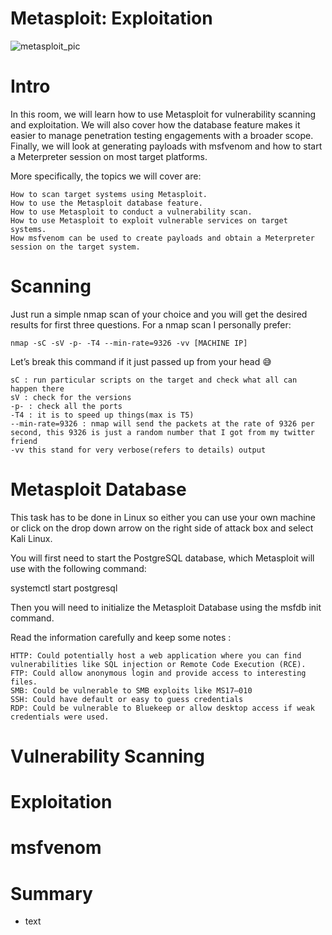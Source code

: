 # Metasploit: Exploitation
![metasploit_pic](https://github.com/user-attachments/assets/001c8795-43d2-49f7-b91f-e380abe080cc)

# Intro

In this room, we will learn how to use Metasploit for vulnerability scanning and exploitation. We will also cover how the database feature makes it easier to manage penetration testing engagements with a broader scope. Finally, we will look at generating payloads with msfvenom and how to start a Meterpreter session on most target platforms.


More specifically, the topics we will cover are:

    How to scan target systems using Metasploit.
    How to use the Metasploit database feature.
    How to use Metasploit to conduct a vulnerability scan.
    How to use Metasploit to exploit vulnerable services on target systems.
    How msfvenom can be used to create payloads and obtain a Meterpreter session on the target system.



# Scanning
Just run a simple nmap scan of your choice and you will get the desired results for first three questions. For a nmap scan I personally prefer:

    nmap -sC -sV -p- -T4 --min-rate=9326 -vv [MACHINE IP]

Let’s break this command if it just passed up from your head 😅

    sC : run particular scripts on the target and check what all can happen there
    sV : check for the versions
    -p- : check all the ports
    -T4 : it is to speed up things(max is T5)
    --min-rate=9326 : nmap will send the packets at the rate of 9326 per second, this 9326 is just a random number that I got from my twitter friend
    -vv this stand for very verbose(refers to details) output

# Metasploit Database
This task has to be done in Linux so either you can use your own machine or click on the drop down arrow on the right side of attack box and select Kali Linux.

You will first need to start the PostgreSQL database, which Metasploit will use with the following command:

systemctl start postgresql

Then you will need to initialize the Metasploit Database using the msfdb init command.

Read the information carefully and keep some notes :

    HTTP: Could potentially host a web application where you can find vulnerabilities like SQL injection or Remote Code Execution (RCE).
    FTP: Could allow anonymous login and provide access to interesting files.
    SMB: Could be vulnerable to SMB exploits like MS17–010
    SSH: Could have default or easy to guess credentials
    RDP: Could be vulnerable to Bluekeep or allow desktop access if weak credentials were used.
# Vulnerability Scanning

# Exploitation
# msfvenom
# Summary
- text
